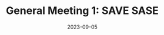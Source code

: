 ---
title: "General Meeting 1: SAVE SASE"
date: 2023-09-05
draft: false
externalUrl: "https://www.instagram.com/p/Cw0sajguCJ1/"
---